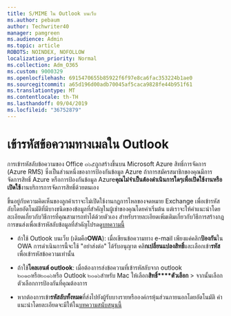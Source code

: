 ```yaml
---
title: S/MIME ใน Outlook บนเว็บ
ms.author: pebaum
author: Techwriter40
manager: pamgreen
ms.audience: Admin
ms.topic: article
ROBOTS: NOINDEX, NOFOLLOW
localization_priority: Normal
ms.collection: Adm_O365
ms.custom: 9000329
ms.openlocfilehash: 6915470655b85922f6f97e8ca6fac353224b1ae0
ms.sourcegitcommit: a65d196d00adb70045af5caca9828fe44b951f61
ms.translationtype: MT
ms.contentlocale: th-TH
ms.lasthandoff: 09/04/2019
ms.locfileid: "36752879"
---
```

# <a name="encrypt-email-messages-in-outlook"></a>เข้ารหัสข้อความทางเมลใน Outlook

การเข้ารหัสลับข้อความของ Office ๓๖๕ถูกสร้างขึ้นบน Microsoft Azure สิทธิ์การจัดการ (Azure RMS) ซึ่งเป็นส่วนหนึ่งของการป้องกันข้อมูล Azure ถ้าการสมัครสมาชิกของคุณมีการจัดการสิทธิ์ Azure หรือการป้องกันข้อมูล Azure**คุณไม่จำเป็นต้องดำเนินการใดๆเพื่อเปิดใช้งานหรือเปิดใช้**งานบริการการจัดการสิทธิ์ด้วยตนเอง

ขึ้นอยู่กับความคิดเห็นของลูกค้าเราจะไม่เปิดใช้งานกฎการไหลของจดหมาย Exchange เพื่อเข้ารหัสลับโดยอัตโนมัติที่มีบางชนิดของข้อมูลที่สำคัญในผู้เช่าของคุณโดยค่าเริ่มต้น แต่เราจะให้คำแนะนำโดยละเอียดเกี่ยวกับวิธีการที่คุณสามารถทำได้ด้วยตัวเอง สำหรับรายละเอียดเพิ่มเติมเกี่ยวกับวิธีการสร้างกฎการขนส่งเพื่อเข้ารหัสลับข้อมูลที่สำคัญโปรดดู[บทความนี้](https://aka.ms/OmeEtr)

- ถ้าใช้ Outlook บนเว็บ (เดิมคือ**OWA**): เมื่อเขียนข้อความทาง e-mail เพียงแค่คลิก**ป้องกัน**ใน OWA การดำเนินการนี้จะใช้ "อย่าส่งต่อ" ได้รับอนุญาต คลิ**กเปลี่ยนแปลงสิทธิ์**และเลือกเข้า**รหัส**เพื่อเข้ารหัสข้อความเท่านั้น

- ถ้าใช้**ไคลเอนต์ outlook**: เมื่อต้องการส่งข้อความที่เข้ารหัสลับจาก outlook ๒๐๑๓หรือ๒๐๑๖หรือ Outlook ๒๐๑๖สำหรับ Mac ให้เลือก**สิทธิ์****ตัวเลือก** > จากนั้นเลือกตัวเลือกการป้องกันที่คุณต้องการ

- หากต้องการเข้า**รหัสลับทั้งหมด**ที่ส่งไปยังผู้รับบางรายหรือองค์กรหุ้นส่วนภายนอกโดยอัตโนมัติ คำแนะนำโดยละเอียดจะมีให้ใน[บทความสนับสนุนนี้](https://docs.microsoft.com/office365/securitycompliance/define-mail-flow-rules-to-encrypt-email#create-a-mail-flow-rule-to-encrypt-email-messages-with-the-new-ome-capabilities)

